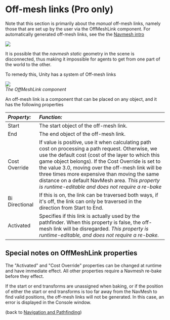 Off-mesh links (Pro only)
=========================


Note that this section is primarily about the _manual_ off-mesh links, namely those that are set up by the user via the <span class=component>OffMeshLink</span> component. For automatically generated off-mesh links, see the the [Navmesh intro](NavmeshandPathfinding.html)

![](http://docwiki.hq.unity3d.com/uploads/Main/OffMeshLinkInScene.png)  

It is possible that the _navmesh static_ geometry in the scene is disconnected, thus making it impossible for agents to get from one part of the world to the other.

To remedy this, Unity has a system of <span class=keyword>Off-mesh links</span>

![](http://docwiki.hq.unity3d.com/uploads/Main/OffMeshLink.png)  
_The OffMeshLink component_

An off-mesh link is a component that can be placed on any object, and it has the following properties


|**_Property:_** |**_Function:_** |
|:---|:---|
|<span class=component>Start</span> |The start object of the off-mesh link.
|<span class=component>End</span>    |The end object of the off-mesh link.
|<span class=component>Cost Override</span>|If value is positive, use it when calculating path cost on processing a path request. Otherwise, we use the default cost (cost of the layer to which this game object belongs). If the Cost Override is set to the value 3.0, moving over the off-mesh link will be three times more expensive than moving the same distance on a default NavMesh area. _This property is runtime-editable and does not require a re-bake_
|<span class=component>Bi Directional</span>|If this is on, the link can be traversed both ways, if it's off, the link can only be traversed in the direction from Start to End.
|<span class=component>Activated</span>   |Specifies if this link is actually used by the pathfinder. When this property is false, the off-mesh link will be disregarded. _This property is runtime-editable, and does not require a re-bake._


Special notes on OffMeshLink properties
---------------------------------------


The "Activated" and "Cost Override" properties can be changed at runtime and
have immediate effect. All other properties require a Navmesh re-bake before they effect. 

If the start or end transforms are unassigned when baking, or if the position of either the start or end transforms is too far away from the NavMesh to find valid positions, the off-mesh links will not be generated. In this case, an error is displayed in the Console window.


(back to [Navigation and Pathfinding](NavmeshandPathfinding.html))
